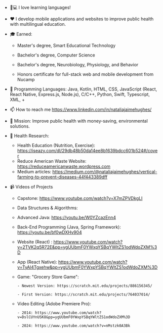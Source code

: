 - :iphone::computer: I love learning languages!

- :hearts: I develop mobile applications and websites to improve public health with multilingual education.

- :mortar_board: Earned:

  - Master's degree, Smart Educational Technology

  - Bachelor's degree, Computer Science
        
  - Bachelor's degree, Neurobiology, Physiology, and Behavior
        
  - Honors certificate for full-stack web and mobile development from Nucamp

- :mountain_bicyclist: Programming Languages: Java, Kotlin, HTML, CSS, JavaScript (React, React Native, Express.js, Node.js), C/C++, Python, Swift, Typescript, XML, +

-  📫 How to reach me https://www.linkedin.com/in/nataliajaimehughes/

- :seedling: Mission: Improve public health with money-saving, environmental solutions.

- :brain: Health Research:
    - Health Education (Nutrition, Exercise):
            https://iseazy.com/dl/29db48b50da14ee8b1639bdcc601b524#/cover
    - Reduce American Waste Website:
            https://reduceamericanwaste.wordpress.com
    - Medium articles:
            https://medium.com/@nataliajaimehughes/vertical-farming-to-prevent-diseases-44f443389dff
- :video_camera: Videos of Projects
    - Capstone: https://www.youtube.com/watch?v=X7mZPVDkgLI
    - Data Structures & Algorithms: 
    - Advanced Java: https://youtu.be/W0YZcazEnn4
    - Back-End Programming (Java, Spring Framework): https://youtu.be/bf0wDXHv904
    - Website (React) : https://www.youtube.com/watch?v=2TVK2q5R72E&pp=ygUUbmF0YWxpYSBqYWltZS1odWdoZXM%3D
    - App (React Native): https://www.youtube.com/watch?v=TyAl4Tgxehw&pp=ygUUbmF0YWxpYSBqYWltZS1odWdoZXM%3D
    - Game: "Grocery Store Game":
          
          - Newest Version: https://scratch.mit.edu/projects/886156345/

          - First Version: https://scratch.mit.edu/projects/764037014/
    - Video Editing (Adobe Premiere Pro):

          - 2014: https://www.youtube.com/watch?v=DslCUYnUSK8&pp=ygUUbmF0YWxpYSBqYWltZS1odWdoZXM%3D

          - 2024: https://www.youtube.com/watch?v=nMstzk0A3Bk
